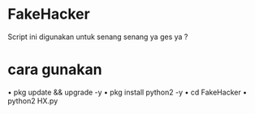 # FakeHacker
Script ini digunakan untuk senang senang ya ges ya ?

# cara gunakan
• pkg update && upgrade -y
• pkg install python2 -y
• cd FakeHacker
• python2 HX.py

